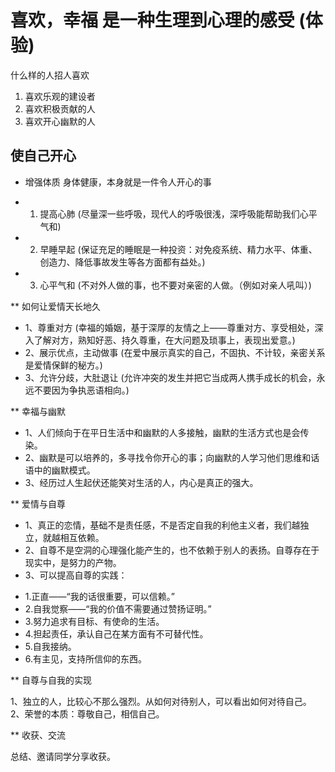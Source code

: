 # 喜欢，幸福   是一种生理到心理的感受 (体验)

什么样的人招人喜欢 

1. 喜欢乐观的建设者
2. 喜欢积极贡献的人
3. 喜欢开心幽默的人

 

## 使自己开心

- 增强体质   身体健康，本身就是一件令人开心的事

* 1. 提高心肺 (尽量深一些呼吸，现代人的呼吸很浅，深呼吸能帮助我们心平气和)
* 2. 早睡早起 (保证充足的睡眠是一种投资：对免疫系统、精力水平、体重、创造力、降低事故发生等各方面都有益处。)
* 3. 心平气和 (不对外人做的事，也不要对亲密的人做。（例如对亲人吼叫）)

** 如何让爱情天长地久

* 1、尊重对方 (幸福的婚姻，基于深厚的友情之上——尊重对方、享受相处，深入了解对方，熟知好恶、持久尊重，在大问题及琐事上，表现出爱意。)
* 2、展示优点，主动做事 (在爱中展示真实的自己，不固执、不计较，亲密关系是爱情保鲜的秘方。)
* 3、允许分歧，大肚退让  (允许冲突的发生并把它当成两人携手成长的机会，永远不要因为争执恶语相向。)

** 幸福与幽默

* 1、人们倾向于在平日生活中和幽默的人多接触，幽默的生活方式也是会传染。
* 2、幽默是可以培养的，多寻找令你开心的事；向幽默的人学习他们思维和话语中的幽默模式。
* 3、经历过人生起伏还能笑对生活的人，内心是真正的强大。

** 爱情与自尊

* 1、真正的恋情，基础不是责任感，不是否定自我的利他主义者，我们越独立，就越相互依赖。
* 2、自尊不是空洞的心理强化能产生的，也不依赖于别人的表扬。自尊存在于现实中，是努力的产物。
* 3、可以提高自尊的实践：

- 1.正直——“我的话很重要，可以信赖。”
- 2.自我觉察——“我的价值不需要通过赞扬证明。”
- 3.努力追求有目标、有使命的生活。
- 4.担起责任，承认自己在某方面有不可替代性。
- 5.自我接纳。
- 6.有主见，支持所信仰的东西。

** 自尊与自我的实现

 1、独立的人，比较心不那么强烈。从如何对待别人，可以看出如何对待自己。
 2、荣誉的本质：尊敬自己，相信自己。

** 收获、交流

 总结、邀请同学分享收获。